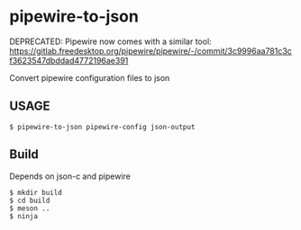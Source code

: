 # pipewire-to-json

DEPRECATED: Pipewire now comes with a similar tool: https://gitlab.freedesktop.org/pipewire/pipewire/-/commit/3c9996aa781c3cf3623547dbddad4772196ae391

Convert pipewire configuration files to json

## USAGE

```console
$ pipewire-to-json pipewire-config json-output
```

## Build

Depends on json-c and pipewire

```console
$ mkdir build
$ cd build
$ meson ..
$ ninja
```
